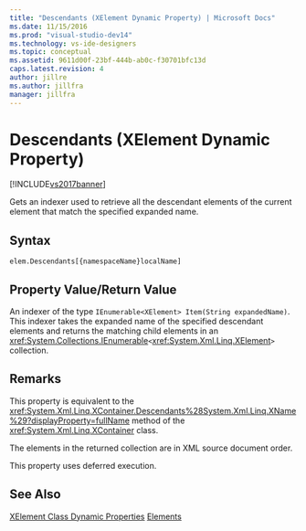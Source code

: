 ```yaml
---
title: "Descendants (XElement Dynamic Property) | Microsoft Docs"
ms.date: 11/15/2016
ms.prod: "visual-studio-dev14"
ms.technology: vs-ide-designers
ms.topic: conceptual
ms.assetid: 9611d00f-23bf-444b-ab0c-f30701bfc13d
caps.latest.revision: 4
author: jillre
ms.author: jillfra
manager: jillfra
---
```

# Descendants (XElement Dynamic Property)
[!INCLUDE[vs2017banner](../includes/vs2017banner.md)]

Gets an indexer used to retrieve all the descendant elements of the current element that match the specified expanded name.

## Syntax

```
elem.Descendants[{namespaceName}localName]
```

## Property Value/Return Value
 An indexer of the type `IEnumerable<XElement> Item(String expandedName)`. This indexer takes the expanded name of the specified descendant elements and returns the matching child elements in an <xref:System.Collections.IEnumerable>`<`<xref:System.Xml.Linq.XElement>`>` collection.

## Remarks
 This property is equivalent to the <xref:System.Xml.Linq.XContainer.Descendants%28System.Xml.Linq.XName%29?displayProperty=fullName> method of the <xref:System.Xml.Linq.XContainer> class.

 The elements in the returned collection are in XML source document order.

 This property uses deferred execution.

## See Also
 [XElement Class Dynamic Properties](../designers/xelement-class-dynamic-properties.md)
 [Elements](../designers/elements-xelement-dynamic-property.md)
